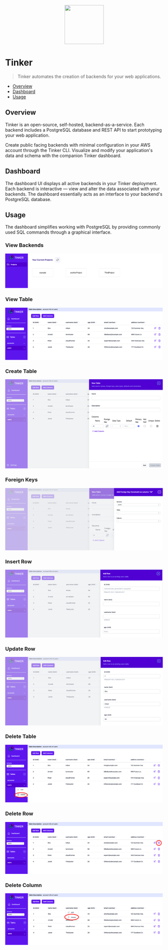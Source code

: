 <p align="center">
  <img width="125" height="125" src="https://github.com/tinker-base/tinker-dashboard/blob/27233f35469efd653eb95a6a0825a2a4231468d2/src/images/SVG%20Vector%20Files/tinker_logo.svg">
</p>

# Tinker

> Tinker automates the creation of backends for your web applications.

- [Overview](#overview)
- [Dashboard](#dashboard)
- [Usage](#usage)

## Overview

Tinker is an open-source, self-hosted, backend-as-a-service. Each backend includes a PostgreSQL database and REST API to start prototyping your web application.

Create public facing backends with minimal configuration in your AWS account through the Tinker CLI. Visualize and modify your application's data and schema with the companion Tinker dashboard.

## Dashboard

The dashboard UI displays all active backends in your Tinker deployment. Each backend is interactive — view and alter the data associated with your backends. The dashboard essentially acts as an interface to your backend's PostgreSQL database.

## Usage

The dashboard simplifies working with PostgreSQL by providing commonly used SQL commands through a graphical interface.

### View Backends

<p align="center">
  <img src="./src/images/screen_shots/projects.png">
</p>

### View Table

<p align="center">
  <img src="./src/images/screen_shots/tableEditor.png">
</p>

### Create Table

<p align="center">
  <img src="./src/images/screen_shots/newTable.png">
</p>

### Foreign Keys

<p align="center">
  <img src="./src/images/screen_shots/foreignKey.png">
</p>

### Insert Row

<p align="center">
  <img src="./src/images/screen_shots/addRow.png">
</p>

### Update Row

<p align="center">
  <img src="./src/images/screen_shots/editRow.png">
</p>

### Delete Table

<p align="center">
  <img src="./src/images/screen_shots/deleteTable.png">
</p>

### Delete Row

<p align="center">
  <img src="./src/images/screen_shots/deleteRow.png">
</p>

### Delete Column
<p align="center">
  <img src="./src/images/screen_shots/deleteColumn.png">
</p>
